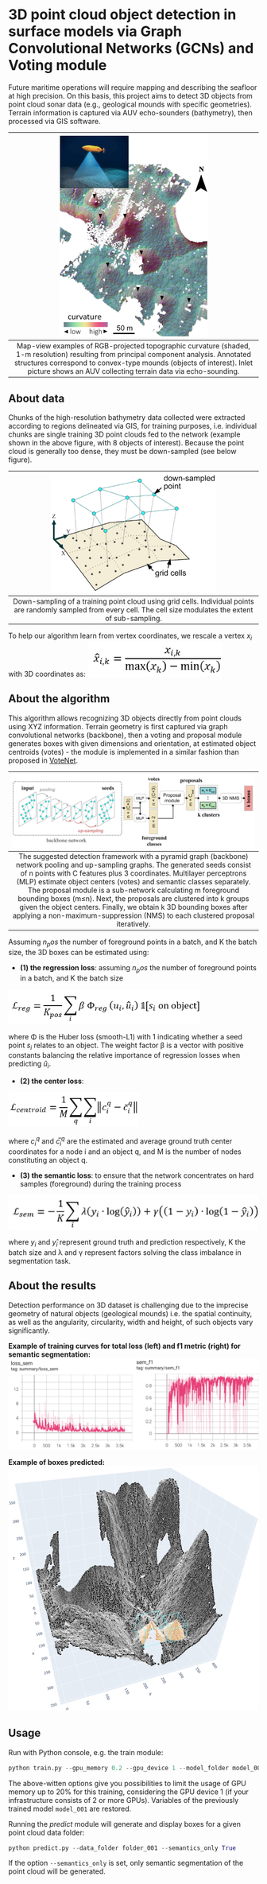 # 3D point cloud object detection in surface models via Graph Convolutional Networks (GCNs) and Voting module

Future maritime operations will require mapping and describing the seafloor at high precision. On this basis, 
this project aims to detect 3D objects from point cloud sonar data (e.g., geological mounds with
specific geometries). Terrain information is captured via AUV echo-sounders (bathymetry), then processed via GIS 
software. 

|                                                                                                                      ![Bathymetry](./figures/bathymetry.png)                                                                                                                      |
|:---------------------------------------------------------------------------------------------------------------------------------------------------------------------------------------------------------------------------------------------------------------------------------:|
| Map-view examples of RGB-projected topographic curvature (shaded, 1-m resolution) resulting from principal component analysis. Annotated structures correspond to convex-type mounds (objects of interest). Inlet picture shows an AUV collecting terrain data via echo-sounding. |

## About data
Chunks of the high-resolution bathymetry data collected were extracted according to regions delineated via GIS, 
for training purposes, i.e. individual chunks are single training 3D point clouds fed to the network (example 
shown in the above figure, with 8 objects of interest). Because the point cloud is generally too dense, they must
be down-sampled (see below figure).

|                                                                            ![Down sampling](./figures/down_sampling.png)                                                                             |
|:----------------------------------------------------------------------------------------------------------------------------------------------------------------------------------------------------:|
|                Down-sampling of a training point cloud using grid cells. Individual points are randomly sampled from every cell. The cell size modulates the extent of sub-sampling.                 |

To help our algorithm learn from vertex coordinates, we rescale a vertex $x_i$ with 3D coordinates as:
![Transform equation](./figures/transform_equation.png)


## About the algorithm
This algorithm allows recognizing 3D objects directly from point clouds using XYZ information. Terrain geometry is first captured via 
graph convolutional networks (backbone), then a voting and proposal module generates boxes with given dimensions and 
orientation, at estimated object centroids (votes) - the module is implemented in a similar fashion than proposed in 
[VoteNet](https://openaccess.thecvf.com/content_ICCV_2019/papers/Qi_Deep_Hough_Voting_for_3D_Object_Detection_in_Point_Clouds_ICCV_2019_paper.pdf).

|                                                                                                                                                                                                                                                           ![Network architecture](./figures/network_architecture.png)                                                                                                                                                                                                                                                           |
|:-------------------------------------------------------------------------------------------------------------------------------------------------------------------------------------------------------------------------------------------------------------------------------------------------------------------------------------------------------------------------------------------------------------------------------------------------------------------------------------------------------------------------------------------------------------------------------:|
| The suggested detection framework with a pyramid graph (backbone) network pooling and up-sampling graphs. The generated seeds consist of n points with C features plus 3 coordinates. Multilayer perceptrons (MLP) estimate object centers (votes) and semantic classes separately. The proposal module is a sub-network calculating m foreground bounding boxes (m≤n). Next, the proposals are clustered into k groups given the object centers. Finally, we obtain k 3D bounding boxes after applying a non-maximum-suppression (NMS) to each clustered proposal iteratively. |

Assuming $n_pos$ the number of foreground points in a batch, and K the batch size, the 3D boxes can be estimated 
using:

* **(1) the regression loss**: assuming $n_pos$ the number of foreground points in a batch, and K the batch size

![Regression loss](./figures/regression_loss.png)

where Φ is the Huber loss (smooth-L1) with 1 indicating whether a seed point $s_i$ relates to an object. The 
weight factor β is a vector with positive constants balancing the relative importance of regression losses
when predicting $û_i$.

* **(2) the center loss**: 

![Centroid loss](./figures/centroid_loss.png)

where $c_i^q$ and $c ̅_i^q$ are the estimated and average ground truth center coordinates for a node i and an object q, 
and M is the number of nodes constituting an object q. 

* **(3) the semantic loss**: to ensure that the network concentrates on hard samples (foreground) during the training process

![Semantic loss](./figures/semantic_loss.png)

where $y_i$ and $y ̂_i$ represent ground truth and prediction respectively, K the batch size and λ and γ represent 
factors solving the class imbalance in segmentation task. 

## About the results
Detection performance on 3D dataset is challenging due to the imprecise geometry of natural objects (geological mounds) i.e. 
the spatial continuity, as well as the angularity, circularity, width and height, of such objects vary significantly.

**Example of training curves for total loss (left) and f1 metric (right) for semantic segmentation:**
![Semantic metric](./figures/semantic_metric.png)

**Example of boxes predicted:**
![Point cloud](./figures/point_cloud_scene.png)

## Usage
Run with Python console, e.g. the train module:
```python
python train.py --gpu_memory 0.2 --gpu_device 1 --model_folder model_001
```
The above-witten options give you possibilities to limit the usage of GPU memory up to 20% for this training, 
considering the GPU device 1 (if your infrastructure consists of 2 or more GPUs). Variables of the previously 
trained model `model_001` are restored.

Running the _predict_ module will generate and display boxes for a given point cloud data folder:
```python
python predict.py --data_folder folder_001 --semantics_only True
```
If the option `--semantics_only` is set, only semantic segmentation of the point cloud will be generated.
